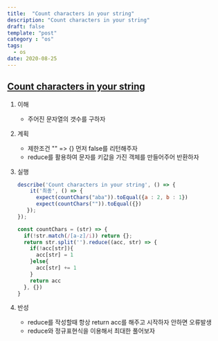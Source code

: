 ```yaml
---
title:  "Count characters in your string"
description: "Count characters in your string"
draft: false
template: "post"
category : "os"
tags:
  - os
date: 2020-08-25
---
```

## [Count characters in your string](https://www.codewars.com/kata/52efefcbcdf57161d4000091/train/javascript)

1. 이해
    - 주어진 문자열의 갯수를 구하자 
2. 계획
    - 제한조건 "" => {} 먼저 false를 리턴해주자 
    - reduce를 활용하여 문자를 키값을 가진 객체를 만들어주어 반환하자
3. 실행
    ```js
    describe('Count characters in your string', () => {
        it('최종', () => {
          expect(countChars("aba")).toEqual({a : 2, b : 1})
          expect(countChars("")).toEqual({})
       });
    });

    const countChars = (str) => {
      if(!str.match(/[a-z]/i)) return {};
      return str.split('').reduce((acc, str) => {
        if(!acc[str]){
          acc[str] = 1
        }else{
          acc[str] += 1
        }
        return acc
      }, {})
    }
    ```

4. 반성
    - reduce를 작성할때 항상 return acc를 해주고 시작하자 안하면 오류발생
    - reduce와 정규표현식을 이용해서 최대한 풀어보자
   

